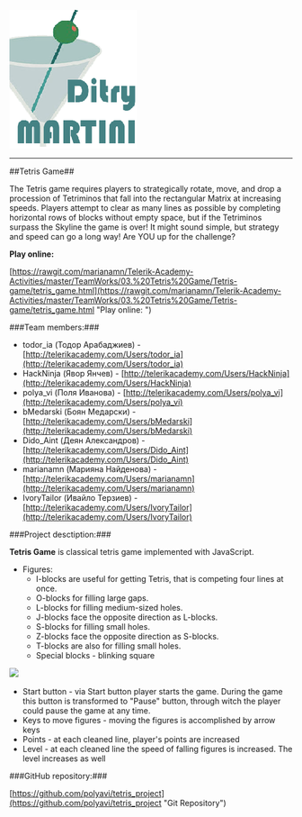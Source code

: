 ![](Images/logo.png)

----------

##Tetris Game##

The Tetris game requires players to strategically rotate, move, and drop a procession of Tetriminos that fall into the rectangular Matrix at increasing speeds. Players attempt to clear as many lines as possible by completing horizontal rows of blocks without empty space, but if the Tetriminos surpass the Skyline the game is over! It might sound simple, but strategy and speed can go a long way! Are YOU up for the challenge?

**Play online:**

[https://rawgit.com/marianamn/Telerik-Academy-Activities/master/TeamWorks/03.%20Tetris%20Game/Tetris-game/tetris_game.html](https://rawgit.com/marianamn/Telerik-Academy-Activities/master/TeamWorks/03.%20Tetris%20Game/Tetris-game/tetris_game.html "Play online: ")

###Team members:###
*  todor_ia (Тодор Арабаджиев) - [http://telerikacademy.com/Users/todor_ia](http://telerikacademy.com/Users/todor_ia)
*  HackNinja (Явор Янчев) - [http://telerikacademy.com/Users/HackNinja](http://telerikacademy.com/Users/HackNinja)
*  polya_vi (Поля Иванова) - [http://telerikacademy.com/Users/polya_vi](http://telerikacademy.com/Users/polya_vi)
*  bMedarski (Боян Медарски) - [http://telerikacademy.com/Users/bMedarski](http://telerikacademy.com/Users/bMedarski)
*  Dido_Aint (Деян Александров) - [http://telerikacademy.com/Users/Dido_Aint](http://telerikacademy.com/Users/Dido_Aint)
*  marianamn (Марияна Найденова) - [http://telerikacademy.com/Users/marianamn](http://telerikacademy.com/Users/marianamn)
*  IvoryTailor (Ивайло Терзиев) - [http://telerikacademy.com/Users/IvoryTailor](http://telerikacademy.com/Users/IvoryTailor)

###Project desctiption:###

**Tetris Game** is classical tetris game implemented with JavaScript. 
 

- Figures:
	- I-blocks are useful for getting Tetris, that is competing four lines at once.
	- O-blocks for filling large gaps.
	- L-blocks for filling medium-sized holes.
	- J-blocks face the opposite direction as L-blocks.
	- S-blocks for filling small holes.
	- Z-blocks face the opposite direction as S-blocks.
	- T-blocks are also for filling small holes.
	- Special blocks - blinking square
	
![](/Images/figures.png)

- Start button - via Start button player starts the game. During the game this button is transformed to "Pause" button, through witch the player could pause the game at any time.
- Keys to move figures - moving the figures is accomplished by arrow keys
- Points - at each cleaned line, player's points are increased
- Level - at each cleaned line the speed of falling figures is increased. The level increases as well


###GitHub repository:###

[https://github.com/polyavi/tetris_project](https://github.com/polyavi/tetris_project "Git Repository")
